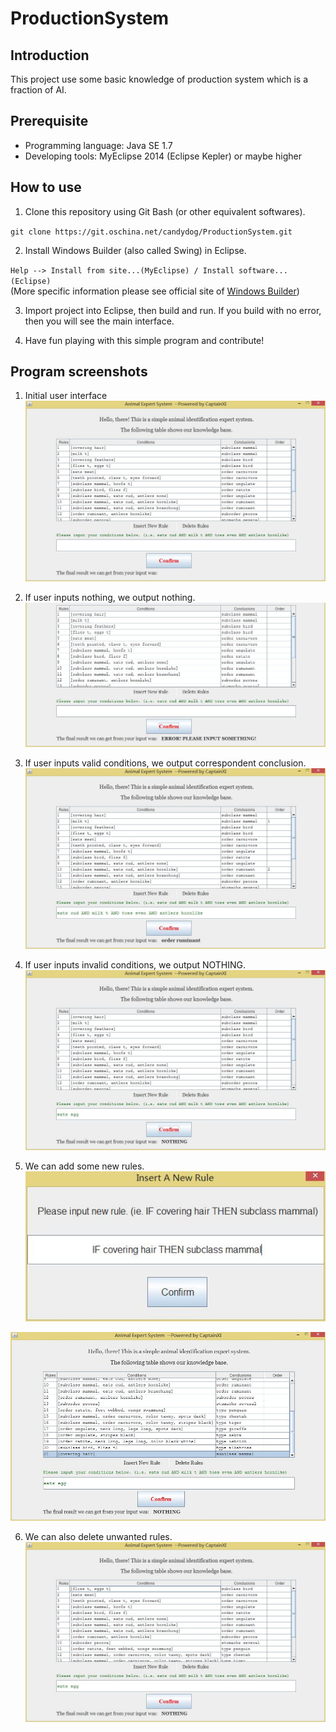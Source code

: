 # ProductionSystem

## Introduction 
This project use some basic knowledge of production system which is a fraction of AI. 

## Prerequisite

- Programming language: Java SE 1.7 
- Developing tools: MyEclipse 2014 (Eclipse Kepler) or maybe higher

## How to use 

1. Clone this repository using Git Bash (or other equivalent softwares). 

`git clone https://git.oschina.net/candydog/ProductionSystem.git`

2. Install Windows Builder (also called Swing) in Eclipse. 

`Help --> Install from site...(MyEclipse) / Install software...(Eclipse)`  
(More specific information please see official site of [Windows Builder](http://www.eclipse.org/windowbuilder/))

3. Import project into Eclipse, then build and run. If you build with no error, then you will see the main interface.

4. Have fun playing with this simple program and contribute!

## Program screenshots

1. Initial user interface
![](./img/0.jpg)

2. If user inputs nothing, we output nothing.
![](./img/1.jpg)

3. If user inputs valid conditions, we output correspondent conclusion.
![](./img/2.jpg)

4. If user inputs invalid conditions, we output NOTHING.
![](./img/3.jpg)

5. We can add some new rules.
![](./img/4.jpg)

![](./img/5.jpg)

6. We can also delete unwanted rules.
![](./img/6.jpg)

